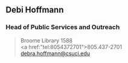 ## Debi Hoffmann
### Head of Public Services and Outreach
> Broome Library 1588<br/>
> <a href:"tel:8054372701">805.437-2701</a><br/>
> <a href="mailto:debra.hoffmann@csuci.edu">debra.hoffmann@csuci.edu</a>